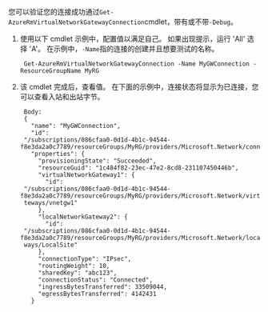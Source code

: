 您可以验证您的连接成功通过`Get-AzureRmVirtualNetworkGatewayConnection`cmdlet，带有或不带`-Debug`。 

1. 使用以下 cmdlet 示例中，配置值以满足自己。 如果出现提示，运行 'All' 选择 'A'。 在示例中，`-Name`指的连接的创建并且想要测试的名称。

        Get-AzureRmVirtualNetworkGatewayConnection -Name MyGWConnection -ResourceGroupName MyRG

2. 该 cmdlet 完成后，查看值。 在下面的示例中，连接状态将显示为已连接，您可以查看入站和出站字节。

        Body:
        {
          "name": "MyGWConnection",
          "id":
        "/subscriptions/086cfaa0-0d1d-4b1c-94544-f8e3da2a0c7789/resourceGroups/MyRG/providers/Microsoft.Network/connections/MyGWConnection",
          "properties": {
            "provisioningState": "Succeeded",
            "resourceGuid": "1c484f82-23ec-47e2-8cd8-231107450446b",
            "virtualNetworkGateway1": {
              "id":
        "/subscriptions/086cfaa0-0d1d-4b1c-94544-f8e3da2a0c7789/resourceGroups/MyRG/providers/Microsoft.Network/virtualNetworkGa
        teways/vnetgw1"
            },
            "localNetworkGateway2": {
              "id":
        "/subscriptions/086cfaa0-0d1d-4b1c-94544-f8e3da2a0c7789/resourceGroups/MyRG/providers/Microsoft.Network/localNetworkGate
        ways/LocalSite"
            },
            "connectionType": "IPsec",
            "routingWeight": 10,
            "sharedKey": "abc123",
            "connectionStatus": "Connected",
            "ingressBytesTransferred": 33509044,
            "egressBytesTransferred": 4142431
          }